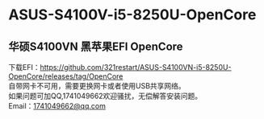 # ASUS-S4100V-i5-8250U-OpenCore
## 华硕S4100VN 黑苹果EFI OpenCore
下载EFI：https://github.com/321restart/ASUS-S4100VN-i5-8250U-OpenCore/releases/tag/OpenCore  
自带网卡不可用，需要更换网卡或者使用USB共享网络。  
如果问题可加QQ,1741049662欢迎骚扰，无偿解答安装问题。  
Email：1741049662@qq.com
